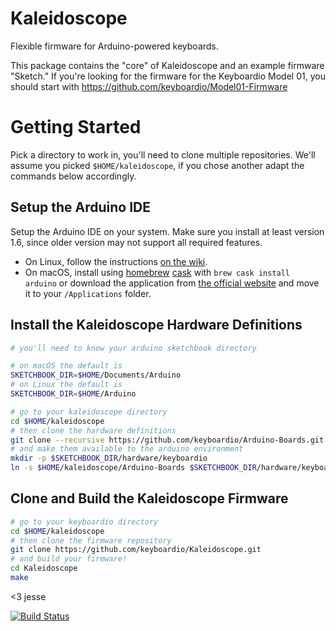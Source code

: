 # Kaleidoscope

Flexible firmware for Arduino-powered keyboards.

This package contains the "core" of Kaleidoscope and an example firmware "Sketch."  If you're looking for the firmware for the Keyboardio Model 01, you should start with https://github.com/keyboardio/Model01-Firmware

# Getting Started

Pick a directory to work in, you'll need to clone multiple repositories. We'll assume you picked `$HOME/kaleidoscope`, if you chose another adapt the commands below accordingly.

## Setup the Arduino IDE

Setup the Arduino IDE on your system. Make sure you install at least version 1.6, since older version may not support all required features.

* On Linux, follow the instructions [on the wiki](https://github.com/keyboardio/Kaleidoscope/wiki/Arduino-Setup-Linux).
* On macOS, install using [homebrew](http://brew.sh/) [cask](https://caskroom.github.io/) with `brew cask install arduino` or download the application from [the official website](https://www.arduino.cc/en/Main/Software) and move it to your `/Applications` folder.

## Install the Kaleidoscope Hardware Definitions

```sh
# you'll need to know your arduino sketchbook directory

# on macOS the default is
SKETCHBOOK_DIR=$HOME/Documents/Arduino
# on Linux the default is
SKETCHBOOK_DIR=$HOME/Arduino

# go to your kaleidoscope directory
cd $HOME/kaleidoscope
# then clone the hardware definitions
git clone --recursive https://github.com/keyboardio/Arduino-Boards.git
# and make them available to the arduino environment
mkdir -p $SKETCHBOOK_DIR/hardware/keyboardio
ln -s $HOME/kaleidoscope/Arduino-Boards $SKETCHBOOK_DIR/hardware/keyboardio/avr
```

## Clone and Build the Kaleidoscope Firmware

```sh
# go to your keyboardio directory
cd $HOME/kaleidoscope
# then clone the firmware repository
git clone https://github.com/keyboardio/Kaleidoscope.git
# and build your firmware!
cd Kaleidoscope
make
```

<3 jesse

[![Build
Status](https://travis-ci.org/keyboardio/Kaleidoscope.svg?branch=master)](https://travis-ci.org/keyboardio/Kaleidoscope)

